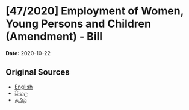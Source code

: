# [47/2020] Employment of Women, Young Persons and Children (Amendment) - Bill

**Date:** 2020-10-22

## Original Sources

- [English](https://documents.gov.lk/view/bills/2020/10/47-2020_E.pdf)
- [සිංහල](https://documents.gov.lk/view/bills/2020/10/47-2020_S.pdf)
- [தமிழ்](https://documents.gov.lk/view/bills/2020/10/47-2020_T.pdf)
